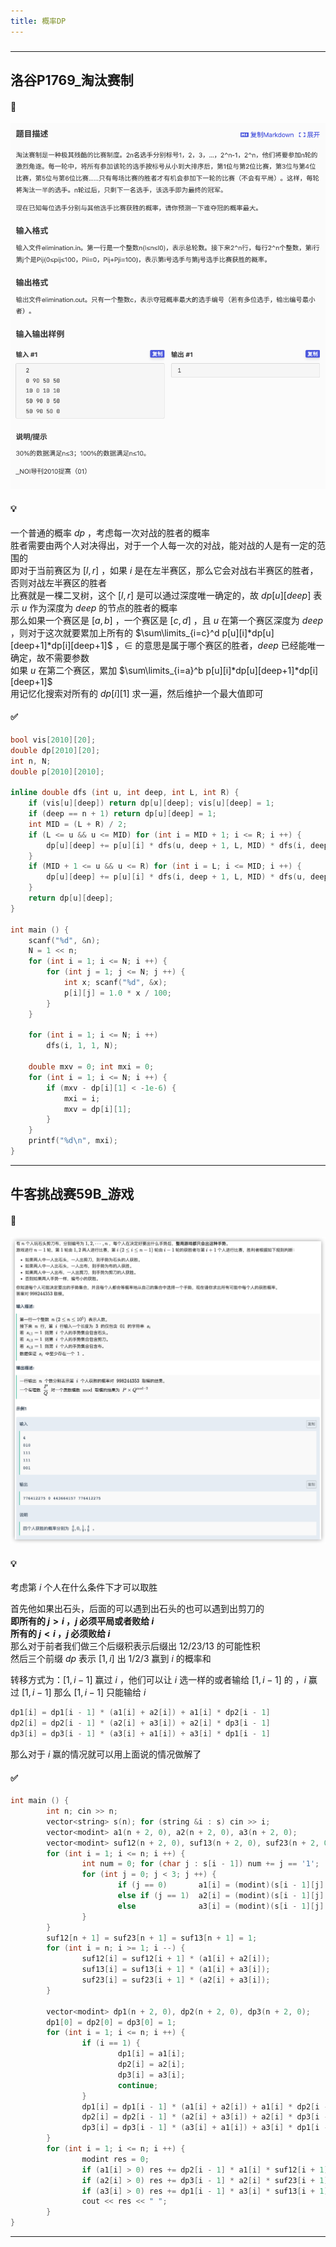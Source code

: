 ```yaml
---
title: 概率DP
---
```


###
<hr>

## 洛谷P1769_淘汰赛制

#### 🔗
<a href="https://www.luogu.com.cn/problem/P1769">![20221113214723](https://raw.githubusercontent.com/Tequila-Avage/PicGoBeds/master/20221113214723.png)</a>

#### 💡
一个普通的概率 $dp$ ，考虑每一次对战的胜者的概率  
胜者需要由两个人对决得出，对于一个人每一次的对战，能对战的人是有一定的范围的  
即对于当前赛区为 $[l,r]$ ，如果 $i$ 是在左半赛区，那么它会对战右半赛区的胜者，否则对战左半赛区的胜者  
比赛就是一棵二叉树，这个 $[l,r]$ 是可以通过深度唯一确定的，故 $dp[u][deep]$ 表示 $u$ 作为深度为 $deep$ 的节点的胜者的概率  
那么如果一个赛区是 $[a,b]$ ，一个赛区是 $[c,d]$ ，且 $u$ 在第一个赛区深度为 $deep$ ，则对于这次就要累加上所有的 $\sum\limits_{i=c}^d p[u][i]*dp[u][deep+1]*dp[i][deep+1]$ ，$\in$ 的意思是属于哪个赛区的胜者，$deep$ 已经能唯一确定，故不需要参数  
如果 $u$ 在第二个赛区，累加 $\sum\limits_{i=a}^b p[u][i]*dp[u][deep+1]*dp[i][deep+1]$  
用记忆化搜索对所有的 $dp[i][1]$ 求一遍，然后维护一个最大值即可  

#### ✅
```cpp
bool vis[2010][20];
double dp[2010][20];
int n, N;
double p[2010][2010];

inline double dfs (int u, int deep, int L, int R) {
    if (vis[u][deep]) return dp[u][deep]; vis[u][deep] = 1;
    if (deep == n + 1) return dp[u][deep] = 1;
    int MID = (L + R) / 2;
    if (L <= u && u <= MID) for (int i = MID + 1; i <= R; i ++) {
        dp[u][deep] += p[u][i] * dfs(u, deep + 1, L, MID) * dfs(i, deep + 1, MID + 1, R);
    }
    if (MID + 1 <= u && u <= R) for (int i = L; i <= MID; i ++) {
        dp[u][deep] += p[u][i] * dfs(i, deep + 1, L, MID) * dfs(u, deep + 1, MID + 1, R);
    }
    return dp[u][deep];
}

int main () {
    scanf("%d", &n);
    N = 1 << n;
    for (int i = 1; i <= N; i ++) {
        for (int j = 1; j <= N; j ++) {
            int x; scanf("%d", &x);
            p[i][j] = 1.0 * x / 100;
        }
    }

    for (int i = 1; i <= N; i ++) 
        dfs(i, 1, 1, N);
    
    double mxv = 0; int mxi = 0;
    for (int i = 1; i <= N; i ++) {
        if (mxv - dp[i][1] < -1e-6) {
            mxi = i;
            mxv = dp[i][1];
        }
    }
    printf("%d\n", mxi);
}
```
<hr>


## 牛客挑战赛59B_游戏

#### 🔗
<a href="https://ac.nowcoder.com/acm/contest/11199/B">![20220416171956](https://raw.githubusercontent.com/Tequila-Avage/PicGoBeds/master/20220416171956.png)</a>

#### 💡
考虑第 $i$ 个人在什么条件下才可以取胜  
  
首先他如果出石头，后面的可以遇到出石头的也可以遇到出剪刀的  
<b>即所有的 $j>i$ ，$j$ 必须平局或者败给 $i$   
所有的 $j<i$ ，$j$ 必须败给 $i$ </b>   
那么对于前者我们做三个后缀积表示后缀出 $12/23/13$ 的可能性积  
然后三个前缀 $dp$ 表示 $[1,i]$ 出 $1/2/3$  赢到 $i$ 的概率和    
  
转移方式为：$[1,i-1]$ 赢过 $i$ ，他们可以让 $i$ 选一样的或者输给 $[1,i-1]$ 的 ，$i$ 赢过 $[1,i-1]$ 那么 $[1,i-1]$ 只能输给 $i$       
```cpp
dp1[i] = dp1[i - 1] * (a1[i] + a2[i]) + a1[i] * dp2[i - 1]
dp2[i] = dp2[i - 1] * (a2[i] + a3[i]) + a2[i] * dp3[i - 1]
dp3[i] = dp3[i - 1] * (a3[i] + a1[i]) + a3[i] * dp1[i - 1]
``` 

那么对于 $i$ 赢的情况就可以用上面说的情况做解了  
  
#### ✅
```cpp
int main () {
        int n; cin >> n;
        vector<string> s(n); for (string &i : s) cin >> i;
        vector<modint> a1(n + 2, 0), a2(n + 2, 0), a3(n + 2, 0);
        vector<modint> suf12(n + 2, 0), suf13(n + 2, 0), suf23(n + 2, 0);
        for (int i = 1; i <= n; i ++) {
                int num = 0; for (char j : s[i - 1]) num += j == '1';
                for (int j = 0; j < 3; j ++) {
                        if (j == 0)       a1[i] = (modint)(s[i - 1][j] == '1') / num;
                        else if (j == 1)  a2[i] = (modint)(s[i - 1][j] == '1') / num;
                        else              a3[i] = (modint)(s[i - 1][j] == '1') / num;
                }
        }
        suf12[n + 1] = suf23[n + 1] = suf13[n + 1] = 1;
        for (int i = n; i >= 1; i --) {
                suf12[i] = suf12[i + 1] * (a1[i] + a2[i]);
                suf13[i] = suf13[i + 1] * (a1[i] + a3[i]);
                suf23[i] = suf23[i + 1] * (a2[i] + a3[i]);
        }

        vector<modint> dp1(n + 2, 0), dp2(n + 2, 0), dp3(n + 2, 0);
        dp1[0] = dp2[0] = dp3[0] = 1;
        for (int i = 1; i <= n; i ++) {
                if (i == 1) {
                        dp1[i] = a1[i];
                        dp2[i] = a2[i];
                        dp3[i] = a3[i];
                        continue;
                }
                dp1[i] = dp1[i - 1] * (a1[i] + a2[i]) + a1[i] * dp2[i - 1];
                dp2[i] = dp2[i - 1] * (a2[i] + a3[i]) + a2[i] * dp3[i - 1];
                dp3[i] = dp3[i - 1] * (a3[i] + a1[i]) + a3[i] * dp1[i - 1];
        }
        for (int i = 1; i <= n; i ++) {
                modint res = 0;
                if (a1[i] > 0) res += dp2[i - 1] * a1[i] * suf12[i + 1];
                if (a2[i] > 0) res += dp3[i - 1] * a2[i] * suf23[i + 1];
                if (a3[i] > 0) res += dp1[i - 1] * a3[i] * suf13[i + 1];
                cout << res << " ";
        }
}
```
<hr>